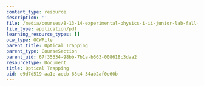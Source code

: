 ```yaml
---
content_type: resource
description: ''
file: /media/courses/8-13-14-experimental-physics-i-ii-junior-lab-fall-2016-spring-2017/e9d7d519aa1eaecb68c434ab2af0e60b_MIT8_13-14F16-S17exp51.pdf
file_type: application/pdf
learning_resource_types: []
ocw_type: OCWFile
parent_title: Optical Trapping
parent_type: CourseSection
parent_uid: 67f35334-98bb-7b1a-b663-008618c3daa2
resourcetype: Document
title: Optical Trapping
uid: e9d7d519-aa1e-aecb-68c4-34ab2af0e60b
---
```


